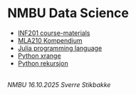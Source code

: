 # NMBU Data Science

- [INF201 course-materials](https://gitlab.com/nmbu.no/emner/inf201/h2025/inf201-course-materials)
- [MLA210 Kompendium](https://mla210-7e7329.gitlab.io/)
- [Julia programming language](julia.md)
- [Python xrange](xrange.html)
- [Python rekursjon](snowflake=recursion.html)

\
_NMBU 16.10.2025 Sverre Stikbakke_
